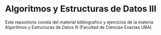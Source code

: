 # Algoritmos y Estructuras de Datos III
Este repositorio consta del material bibliografico y ejercicios de la materia Algoritmos y Estructuras de Datos III (Facultad de Ciencias Exactas UBA)
